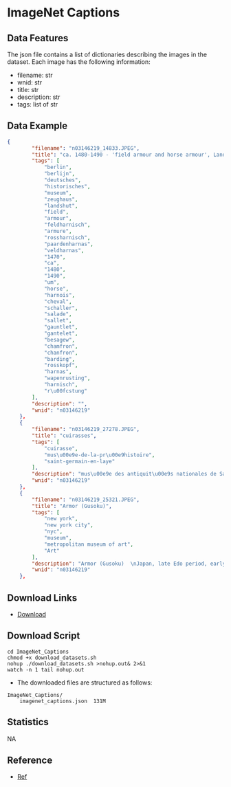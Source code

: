 # ImageNet Captions

## Data Features

The json file contains a list of dictionaries describing the images in the dataset. Each image has the following information:

* filename: str
* wnid: str
* title: str
* description: str
* tags: list of str

## Data Example

```json
{
        "filename": "n03146219_14833.JPEG",
        "title": "ca. 1480-1490 - 'field armour and horse armour', Landshut/South German, Deutsches Historisches Museum, Berlin, Germany",
        "tags": [
            "berlin",
            "berlijn",
            "deutsches",
            "historisches",
            "museum",
            "zeughaus",
            "landshut",
            "field",
            "armour",
            "feldharnisch",
            "armure",
            "rossharnisch",
            "paardenharnas",
            "veldharnas",
            "1470",
            "ca",
            "1480",
            "1490",
            "um",
            "horse",
            "harnois",
            "cheval",
            "schaller",
            "salade",
            "sallet",
            "gauntlet",
            "gantelet",
            "besagew",
            "chamfron",
            "chanfron",
            "barding",
            "rosskopf",
            "harnas",
            "wapenrusting",
            "harnisch",
            "r\u00fcstung"
        ],
        "description": "",
        "wnid": "n03146219"
    },
    {
        "filename": "n03146219_27278.JPEG",
        "title": "cuirasses",
        "tags": [
            "cuirasse",
            "mus\u00e9e-de-la-pr\u00e9histoire",
            "saint-germain-en-laye"
        ],
        "description": "mus\u00e9e des antiquit\u00e9s nationales de Saint Germain en Laye",
        "wnid": "n03146219"
    },
    {
        "filename": "n03146219_25321.JPEG",
        "title": "Armor (Gusoku)",
        "tags": [
            "new york",
            "new york city",
            "nyc",
            "museum",
            "metropolitan museum of art",
            "Art"
        ],
        "description": "Armor (Gusoku)  \nJapan, late Edo period, early to mid-19th century  \n\nThis armor was assembled in the nineteenth century and reflects several waves of Western influence on Japan.  The helmet follows the shape of a late sixteenth-century Dutch Cabasset but is a contemporary copy by the Japanese armorer Saotome Iyeiada, whose signature is found inside the bowl.  The cuirass appears to be of early nineteenth century European manufacture.  These older elements. completed by more modern ones, were decorated with Buddhist divinities and literary figures rendered by a Japanese craftsman using a Western process, etching.  The helmet bears the badge of the Arima family, daimyo of Kuzume.",
        "wnid": "n03146219"
    },
```

## Download Links

- [Download](https://github.com/mlfoundations/imagenet-captions)

## Download Script

```shell
cd ImageNet_Captions
chmod +x download_datasets.sh
nohup ./download_datasets.sh >nohup.out& 2>&1
watch -n 1 tail nohup.out
```

- The downloaded files are structured as follows:

```
ImageNet_Captions/
    imagenet_captions.json  131M
```

## Statistics

NA

## Reference

- [Ref](https://github.com/mlfoundations/imagenet-captions)